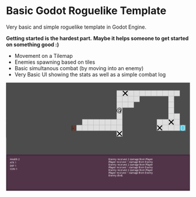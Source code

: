 # Basic Godot Roguelike Template

Very basic and simple roguelike template in Godot Engine.


**Getting started is the hardest part.**
**Maybe it helps someone to get started on something good :)**

* Movement on a Tilemap
* Enemies spawning based on tiles
* Basic simultanous combat (by moving into an enemy)
* Very Basic UI showing the stats as well as a simple combat log

![Screenshot](/doc/screen1.png)